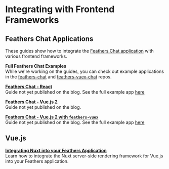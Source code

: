 # Integrating with Frontend Frameworks

## Feathers Chat Applications
These guides show how to integrate the [Feathers Chat application](../chat/readme.md) with various frontend frameworks.  

**Full Feathers Chat Examples**<br/>
While we're working on the guides, you can check out example applications in the [feathers-chat](https://github.com/feathersjs/feathers-chat) and [feathers-vuex-chat](https://github.com/feathersjs/feathers-vuex-chat) repos.

[**Feathers Chat - React**]()<br/>
Guide not yet published on the blog.  See the full example app [here](https://github.com/feathersjs/feathers-chat/tree/master/public/react)

[**Feathers Chat - Vue.js 2**]()<br/>
Guide not yet published on the blog.

[**Feathers Chat - Vue.js 2 with `feathers-vuex`**]()<br/>
Guide not yet published on the blog.  See the full example app [here](https://github.com/feathersjs/feathers-chat-vuex)


## Vue.js

[**Integrating Nuxt into your Feathers Application**](https://blog.feathersjs.com/ssr-vuejs-app-with-feathers-and-nuxt-bb7dfd3e6397)<br/>
Learn how to integrate the Nuxt server-side rendering framework for Vue.js into your Feathers application.
